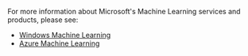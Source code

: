 For more information about Microsoft's Machine Learning services and products, please see:

- <a href="https://aka.ms/winml" target="_blank">Windows Machine Learning</a>
- <a href="https://azure.microsoft.com/overview/machine-learning/" target="_blank">Azure Machine Learning</a>

